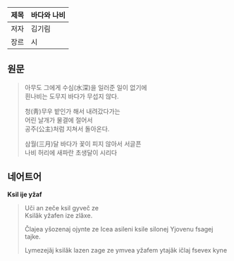 | 제목 | 바다와 나비 |
|-|-|
| 저자 | 김기림 |
| 장르 | 시 |
## 원문
> 아무도 그에게 수심(水深)을 일러준 일이 없기에  
> 흰나비는 도무지 바다가 무섭지 않다.  
> 
> 청(靑)무우 밭인가 해서 내려갔다가는  
> 어린 날개가 물결에 절어서  
> 공주(公主)처럼 지쳐서 돌아온다.  
>
> 삼월(三月)달 바다가 꽃이 피지 않아서 서글픈  
> 나비 허리에 새파란 초생달이 시리다

## 네어트어
**Ksil ije yžaf**
> Uči an zeče ksil gyveč ze  
> Ksilăk yžafen ize zlăxe.  
>
> Člajea yšozenaj ojynte ze
> Icea asileni ksile silonej
> Yjovenu fsagej tajke.
>
> Lymezejăj ksilăk lazen zage ze ymvea
> yžafem ytajăk ičlaj fsevex kyne